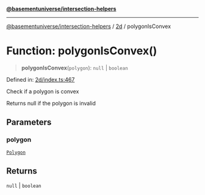[**@basementuniverse/intersection-helpers**](../../README.md)

***

[@basementuniverse/intersection-helpers](../../README.md) / [2d](../README.md) / polygonIsConvex

# Function: polygonIsConvex()

> **polygonIsConvex**(`polygon`): `null` \| `boolean`

Defined in: [2d/index.ts:467](https://github.com/basementuniverse/intersection-helpers/blob/3a364a58f0714fe52065b40529091d774e3a1a50/src/2d/index.ts#L467)

Check if a polygon is convex

Returns null if the polygon is invalid

## Parameters

### polygon

[`Polygon`](../types/type-aliases/Polygon.md)

## Returns

`null` \| `boolean`
